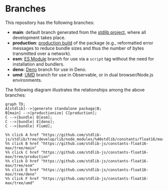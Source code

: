 <!--

@license Apache-2.0

Copyright (c) 2022 The Stdlib Authors.

Licensed under the Apache License, Version 2.0 (the "License");
you may not use this file except in compliance with the License.
You may obtain a copy of the License at

    http://www.apache.org/licenses/LICENSE-2.0

Unless required by applicable law or agreed to in writing, software
distributed under the License is distributed on an "AS IS" BASIS,
WITHOUT WARRANTIES OR CONDITIONS OF ANY KIND, either express or implied.
See the License for the specific language governing permissions and
limitations under the License.

-->

# Branches

This repository has the following branches:

-   **main**: default branch generated from the [stdlib project][stdlib-url], where all development takes place.
-   **production**: [production build][production-url] of the package (e.g., reformatted error messages to reduce bundle sizes and thus the number of bytes transmitted over a network).
-   **esm**: [ES Module][esm-url] branch for use via a `script` tag without the need for installation and bundlers.
-   **deno**: [Deno][deno-url] branch for use in Deno.
-   **umd**: [UMD][umd-url] branch for use in Observable, or in dual browser/Node.js environments.

The following diagram illustrates the relationships among the above branches:

```mermaid
graph TD;
A[stdlib]-->|generate standalone package|B;
B[main] -->|productionize| C[production];
C -->|bundle| D[esm];
C -->|bundle| E[deno];
C -->|bundle| F[umd];

%% click A href "https://github.com/stdlib-js/stdlib/tree/develop/lib/node_modules/%40stdlib/constants/float16/max"
%% click B href "https://github.com/stdlib-js/constants-float16-max/tree/main"
%% click C href "https://github.com/stdlib-js/constants-float16-max/tree/production"
%% click D href "https://github.com/stdlib-js/constants-float16-max/tree/esm"
%% click E href "https://github.com/stdlib-js/constants-float16-max/tree/deno"
%% click F href "https://github.com/stdlib-js/constants-float16-max/tree/umd"
```

[stdlib-url]: https://github.com/stdlib-js/stdlib/tree/develop/lib/node_modules/%40stdlib/constants/float16/max
[production-url]: https://github.com/stdlib-js/constants-float16-max/tree/production
[deno-url]: https://github.com/stdlib-js/constants-float16-max/tree/deno
[umd-url]: https://github.com/stdlib-js/constants-float16-max/tree/umd
[esm-url]: https://github.com/stdlib-js/constants-float16-max/tree/esm